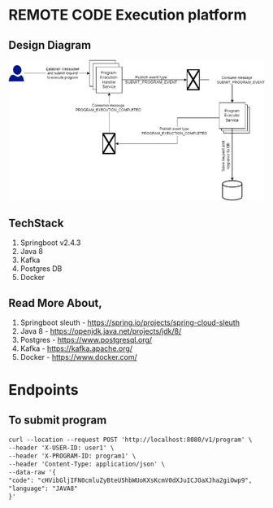 # REMOTE CODE Execution platform

## Design Diagram
![Design Diagram](/flowdiagram.png)

## TechStack
1. Springboot v2.4.3
2. Java 8
3. Kafka
4. Postgres DB
5. Docker

## Read More About,

1. Springboot sleuth - https://spring.io/projects/spring-cloud-sleuth
2. Java 8 - https://openjdk.java.net/projects/jdk/8/
4. Postgres - https://www.postgresql.org/
5. Kafka - https://kafka.apache.org/
6. Docker - https://www.docker.com/

# Endpoints

## To submit program
```
curl --location --request POST 'http://localhost:8080/v1/program' \
--header 'X-USER-ID: user1' \
--header 'X-PROGRAM-ID: program1' \
--header 'Content-Type: application/json' \
--data-raw '{
"code": "cHVibGljIFN0cmluZyBteU5hbWUoKXsKcmV0dXJuICJOaXJha2giOwp9",
"language": "JAVA8"
}'
```